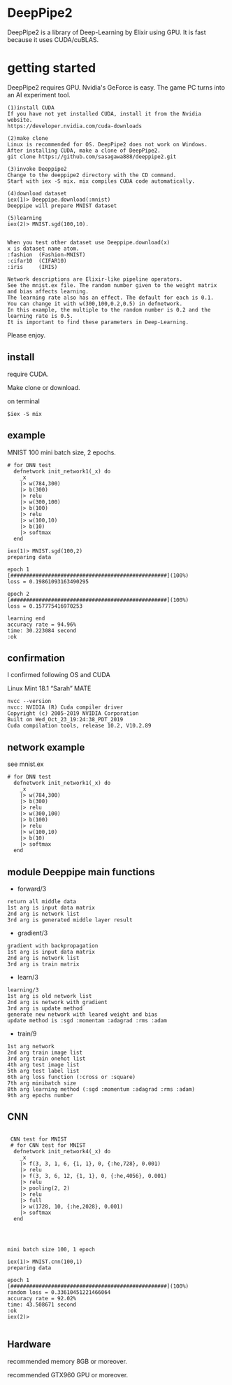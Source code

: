 # DeepPipe2
DeepPipe2 is a library of Deep-Learning by Elixir using GPU. It is fast because it uses CUDA/cuBLAS. 

# getting started
DeepPipe2 requires GPU. Nvidia's GeForce is easy. The game PC turns into an AI experiment tool.

```
(1)install CUDA
If you have not yet installed CUDA, install it from the Nvidia website.
https://developer.nvidia.com/cuda-downloads

(2)make clone 
Linux is recommended for OS. DeepPipe2 does not work on Windows.
After installing CUDA, make a clone of DeepPipe2.
git clone https://github.com/sasagawa888/deeppipe2.git

(3)invoke Deeppipe2
Change to the deeppipe2 directory with the CD command. 
Start with iex -S mix. mix compiles CUDA code automatically.

(4)download dataset
iex(1)> Deeppipe.download(:mnist)
Deeppipe will prepare MNIST dataset 

(5)learning
iex(2)> MNIST.sgd(100,10).


When you test other dataset use Deeppipe.download(x)
x is dataset name atom. 
:fashion  (Fashion-MNIST)
:cifar10  (CIFAR10)
:iris     (IRIS)

Network descriptions are Elixir-like pipeline operators. 
See the mnist.ex file. The random number given to the weight matrix and bias affects learning.
The learning rate also has an effect. The default for each is 0.1.
You can change it with w(300,100,0.2,0.5) in defnetwork.
In this example, the multiple to the random number is 0.2 and the learning rate is 0.5.
It is important to find these parameters in Deep-Learning.
```

Please enjoy.

## install
require CUDA.

Make clone or download.

on terminal 

```
$iex -S mix

```

## example
MNIST 100 mini batch size, 2 epochs.

```
# for DNN test
  defnetwork init_network1(_x) do
    _x 
    |> w(784,300) 
    |> b(300) 
    |> relu
    |> w(300,100) 
    |> b(100) 
    |> relu
    |> w(100,10) 
    |> b(10) 
    |> softmax
  end

iex(1)> MNIST.sgd(100,2)
preparing data

epoch 1
[##################################################](100%)
loss = 0.19861093163490295

epoch 2
[##################################################](100%)
loss = 0.157775416970253

learning end
accuracy rate = 94.96%
time: 30.223084 second
:ok

```

## confirmation
I confirmed following OS and CUDA

Linux Mint 18.1 “Sarah” MATE


```
nvcc --version
nvcc: NVIDIA (R) Cuda compiler driver
Copyright (c) 2005-2019 NVIDIA Corporation
Built on Wed_Oct_23_19:24:38_PDT_2019
Cuda compilation tools, release 10.2, V10.2.89
```


## network example
see mnist.ex

```
# for DNN test
  defnetwork init_network1(_x) do
    _x 
    |> w(784,300) 
    |> b(300) 
    |> relu
    |> w(300,100) 
    |> b(100) 
    |> relu
    |> w(100,10) 
    |> b(10) 
    |> softmax
  end
```



## module Deeppipe  main functions
- forward/3

```
return all middle data
1st arg is input data matrix
2nd arg is network list
3rd arg is generated middle layer result
```

- gradient/3

```
gradient with backpropagation
1st arg is input data matrix
2nd arg is network list
3rd arg is train matrix
```

- learn/3

```
learning/3 
1st arg is old network list
2nd arg is network with gradient
3rd arg is update method
generate new network with leared weight and bias
update method is :sgd :momentam :adagrad :rms :adam

```

- train/9

```
1st arg network
2nd arg train image list
3rd arg train onehot list
4th arg test image list
5th arg test label list
6th arg loss function (:cross or :square)
7th arg minibatch size
8th arg learning method (:sgd :momentum :adagrad :rms :adam)
9th arg epochs number

```

## CNN

```

 CNN test for MNIST
 # for CNN test for MNIST
  defnetwork init_network4(_x) do
    _x
    |> f(3, 3, 1, 6, {1, 1}, 0, {:he,728}, 0.001)
    |> relu
    |> f(3, 3, 6, 12, {1, 1}, 0, {:he,4056}, 0.001)
    |> relu
    |> pooling(2, 2)
    |> relu
    |> full
    |> w(1728, 10, {:he,2028}, 0.001)
    |> softmax
  end
  



mini batch size 100, 1 epoch

iex(1)> MNIST.cnn(100,1)
preparing data

epoch 1
[##################################################](100%)
random loss = 0.33610451221466064
accuracy rate = 92.02%
time: 43.508671 second
:ok
iex(2)> 


```


## Hardware 
recommended  memory 8GB or moreover.

recommended GTX960 GPU or moreover.
